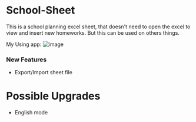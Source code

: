 # School-Sheet

This is a school planning excel sheet, that doesn't need to open the excel to view and insert new homeworks.
But this can be used on others things.

My Using app:
![image](https://user-images.githubusercontent.com/62257920/132104041-b52d8d7e-379a-4b7e-a1f3-64c710c22e0e.png)

### New Features
- Export/Import sheet file

# Possible Upgrades
- English mode
